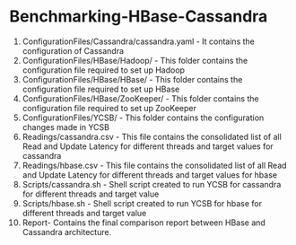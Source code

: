 # Benchmarking-HBase-Cassandra
1) ConfigurationFiles/Cassandra/cassandra.yaml - It contains the configuration of Cassandra
2) ConfigurationFiles/HBase/Hadoop/ - This folder contains the configuration file required to set up Hadoop
3) ConfigurationFiles/HBase/HBase/ - This folder contains the configuration file required to set up HBase
4) ConfigurationFiles/HBase/ZooKeeper/ - This folder contains the configuration file required to set up ZooKeeper
5) ConfigurationFiles/YCSB/ - This folder contains the configuration changes made in YCSB
6) Readings/cassandra.csv - This file contains the consolidated list of all Read and Update Latency for different threads and target values for cassandra
7) Readings/hbase.csv - This file contains the consolidated list of all Read and Update Latency for different threads and target values for hbase
8) Scripts/cassandra.sh - Shell script created to run YCSB for cassandra for different threads and target value
9) Scripts/hbase.sh - Shell script created to run YCSB for hbase for different threads and target value
10) Report- Contains the final comparison report between HBase and Cassandra architecture.
